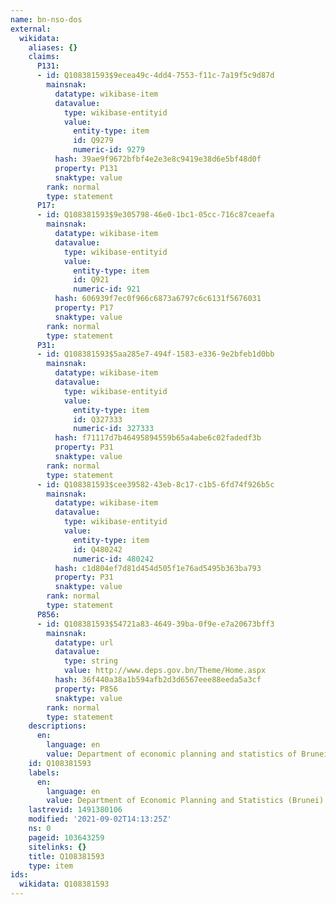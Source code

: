 ```yaml
---
name: bn-nso-dos
external:
  wikidata:
    aliases: {}
    claims:
      P131:
      - id: Q108381593$9ecea49c-4dd4-7553-f11c-7a19f5c9d87d
        mainsnak:
          datatype: wikibase-item
          datavalue:
            type: wikibase-entityid
            value:
              entity-type: item
              id: Q9279
              numeric-id: 9279
          hash: 39ae9f9672bfbf4e2e3e8c9419e38d6e5bf48d0f
          property: P131
          snaktype: value
        rank: normal
        type: statement
      P17:
      - id: Q108381593$9e305798-46e0-1bc1-05cc-716c87ceaefa
        mainsnak:
          datatype: wikibase-item
          datavalue:
            type: wikibase-entityid
            value:
              entity-type: item
              id: Q921
              numeric-id: 921
          hash: 606939f7ec0f966c6873a6797c6c6131f5676031
          property: P17
          snaktype: value
        rank: normal
        type: statement
      P31:
      - id: Q108381593$5aa285e7-494f-1583-e336-9e2bfeb1d0bb
        mainsnak:
          datatype: wikibase-item
          datavalue:
            type: wikibase-entityid
            value:
              entity-type: item
              id: Q327333
              numeric-id: 327333
          hash: f71117d7b46495894559b65a4abe6c02fadedf3b
          property: P31
          snaktype: value
        rank: normal
        type: statement
      - id: Q108381593$cee39582-43eb-8c17-c1b5-6fd74f926b5c
        mainsnak:
          datatype: wikibase-item
          datavalue:
            type: wikibase-entityid
            value:
              entity-type: item
              id: Q480242
              numeric-id: 480242
          hash: c1d804ef7d81d454d505f1e76ad5495b363ba793
          property: P31
          snaktype: value
        rank: normal
        type: statement
      P856:
      - id: Q108381593$54721a83-4649-39ba-0f9e-e7a20673bff3
        mainsnak:
          datatype: url
          datavalue:
            type: string
            value: http://www.deps.gov.bn/Theme/Home.aspx
          hash: 36f440a38a1b594afb2d3d6567eee88eeda5a3cf
          property: P856
          snaktype: value
        rank: normal
        type: statement
    descriptions:
      en:
        language: en
        value: Department of economic planning and statistics of Brunei
    id: Q108381593
    labels:
      en:
        language: en
        value: Department of Economic Planning and Statistics (Brunei)
    lastrevid: 1491380106
    modified: '2021-09-02T14:13:25Z'
    ns: 0
    pageid: 103643259
    sitelinks: {}
    title: Q108381593
    type: item
ids:
  wikidata: Q108381593
---
```


